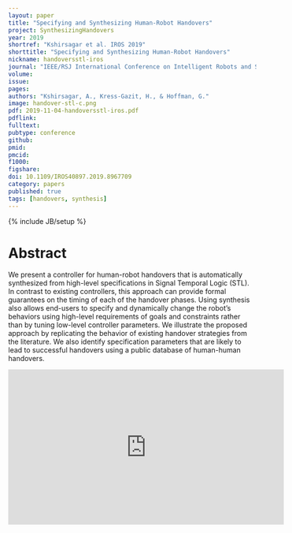 ```yaml
---
layout: paper
title: "Specifying and Synthesizing Human-Robot Handovers"
project: SynthesizingHandovers
year: 2019
shortref: "Kshirsagar et al. IROS 2019"
shorttitle: "Specifying and Synthesizing Human-Robot Handovers"
nickname: handoversstl-iros
journal: "IEEE/RSJ International Conference on Intelligent Robots and Systems"
volume:
issue:
pages:
authors: "Kshirsagar, A., Kress-Gazit, H., & Hoffman, G."
image: handover-stl-c.png
pdf: 2019-11-04-handoversstl-iros.pdf
pdflink:
fulltext:  
pubtype: conference
github:
pmid:  
pmcid:
f1000:
figshare:
doi: 10.1109/IROS40897.2019.8967709
category: papers
published: true
tags: [handovers, synthesis]
---
```

{% include JB/setup %}

# Abstract

We present a controller for human-robot handovers that is automatically synthesized from high-level specifications in Signal Temporal Logic (STL). In contrast to existing controllers, this approach can provide formal guarantees on the timing of each of the handover phases. Using synthesis also allows end-users to specify and dynamically change the robot’s behaviors using high-level requirements of goals and constraints rather than by tuning low-level controller parameters. We illustrate the proposed approach by replicating the behavior of existing handover strategies from the literature. We also identify specification parameters that are likely to lead to successful handovers using a public database of human-human handovers.

<center>
<iframe width="560" height="315" src="https://www.youtube.com/embed/zfGxSXAFWyc" frameborder="0" allow="accelerometer; autoplay; clipboard-write; encrypted-media; gyroscope; picture-in-picture" allowfullscreen></iframe>
</center>
